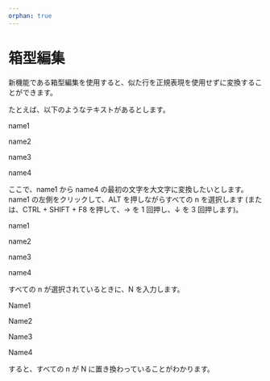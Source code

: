 ```yaml
---
orphan: true
---
```

# 箱型編集

新機能である箱型編集を使用すると、似た行を正規表現を使用せずに変換することができます。

たとえば、以下のようなテキストがあるとします。

name1

name2

name3

name4

ここで、name1 から name4 の最初の文字を大文字に変換したいとします。name1 の左側をクリックして、ALT を押しながらすべての n を選択します (または、CTRL + SHIFT + F8 を押して、→ を 1 回押し、↓ を 3 回押します)。

name1

name2

name3

name4

すべての n が選択されているときに、N を入力します。

Name1

Name2

Name3

Name4

すると、すべての n が N に置き換わっていることがわかります。
